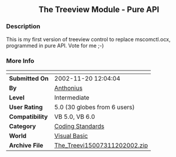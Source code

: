 ﻿<div align="center">

## The Treeview Module \- Pure API


</div>

### Description

This is my first version of treeview control to replace mscomctl.ocx, programmed in pure API. Vote for me ;-)
 
### More Info
 


<span>             |<span>
---                |---
**Submitted On**   |2002-11-20 12:04:04
**By**             |[Anthonius](https://github.com/Planet-Source-Code/PSCIndex/blob/master/ByAuthor/anthonius.md)
**Level**          |Intermediate
**User Rating**    |5.0 (30 globes from 6 users)
**Compatibility**  |VB 5\.0, VB 6\.0
**Category**       |[Coding Standards](https://github.com/Planet-Source-Code/PSCIndex/blob/master/ByCategory/coding-standards__1-43.md)
**World**          |[Visual Basic](https://github.com/Planet-Source-Code/PSCIndex/blob/master/ByWorld/visual-basic.md)
**Archive File**   |[The\_Treevi15007311202002\.zip](https://github.com/Planet-Source-Code/anthonius-the-treeview-module-pure-api__1-40914/archive/master.zip)








